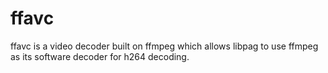 # ffavc

ffavc is a video decoder built on ffmpeg which allows libpag to use ffmpeg as its software decoder
for h264 decoding.


